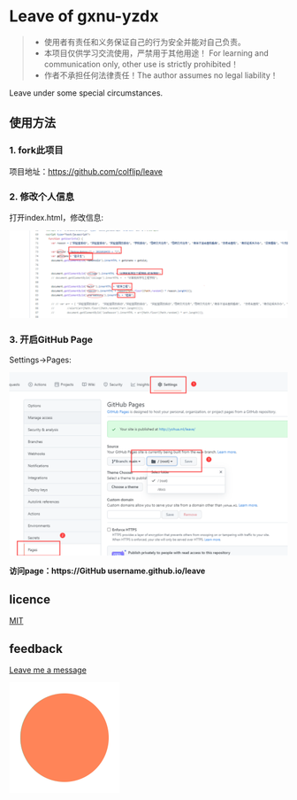 # **Leave of gxnu-yzdx**

> * 使用者有责任和义务保证自己的行为安全并能对自己负责。
> * 本项目仅供学习交流使用，严禁用于其他用途！ For learning and communication only, other use is strictly prohibited！
> * 作者不承担任何法律责任！The author assumes no legal liability！

Leave under some special circumstances.

## 使用方法

### 1. fork此项目
项目地址：https://github.com/colflip/leave

### 2. 修改个人信息
打开index.html，修改信息:

![update  information](img/1.png)

### 3. 开启GitHub Page  
Settings->Pages:

![start Github Pages](img/2.png)

**访问page：https://GitHub username.github.io/leave**

## licence
[MIT](LICENSE)

## feedback
[Leave me a message](https://github.com/colflip/leave/issues/new)

![logo](img/logo.gif)
